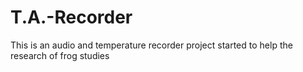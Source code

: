 # T.A.-Recorder
This is an audio and temperature recorder project started to help the research of frog studies

